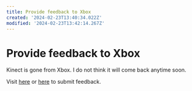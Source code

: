 ```yaml
---
title: Provide feedback to Xbox
created: '2024-02-23T13:40:34.022Z'
modified: '2024-02-23T13:42:14.267Z'
---
```


# Provide feedback to Xbox

Kinect is gone from Xbox. I do not think it will come back anytime soon.

Visit [here](https://feedback.xbox.com) or [here](https://reddit.com/r/xboxinsider/wiki/ideas) to submit feedback.
